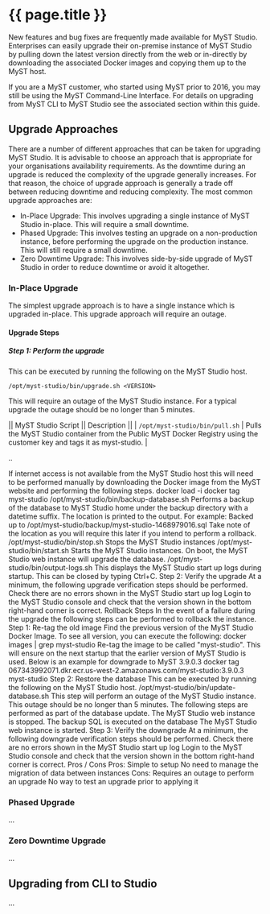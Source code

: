 # {{ page.title }}

New features and bug fixes are frequently made available for MyST Studio. Enterprises can easily upgrade their on-premise instance of MyST Studio by pulling down the latest version directly from the web or in-directly by downloading the associated Docker images and copying them up to the MyST host.

If you are a MyST customer, who started using MyST prior to 2016, you may still be using the MyST Command-Line Interface. For details on upgrading from MyST CLI to MyST Studio see the associated section within this guide.

## Upgrade Approaches

There are a number of different approaches that can be taken for upgrading MyST Studio. It is advisable to choose an approach that is appropriate for your organisations availability requirements. As the downtime during an upgrade is reduced the complexity of the upgrade generally increases. For that reason, the choice of upgrade approach is generally a trade off between reducing downtime and reducing complexity. The most common upgrade approaches are:

 * In-Place Upgrade: This involves upgrading a single instance of MyST Studio in-place. This will require a small downtime.
 * Phased Upgrade: This involves testing an upgrade on a non-production instance, before performing the upgrade on the production instance. This will still require a small downtime.
 * Zero Downtime Upgrade: This involves side-by-side upgrade of MyST Studio in order to reduce downtime or avoid it altogether.

### In-Place Upgrade

The simplest upgrade approach is to have a single instance which is upgraded in-place. This upgrade approach will require an outage.

#### Upgrade Steps
##### Step 1: Perform the upgrade

This can be executed by running the following on the MyST Studio host.

`/opt/myst-studio/bin/upgrade.sh <VERSION>`

<!-- TODO: Add TIP -->
This will require an outage of the MyST Studio instance. For a typical upgrade the outage should be no longer than 5 minutes.


|| MyST Studio Script || Description ||
| `/opt/myst-studio/bin/pull.sh` | Pulls the MyST Studio container from the Public MyST Docker Registry using the customer key and tags it as myst-studio. |

..

If internet access is not available from the MyST Studio host this will need to be performed manually by downloading the Docker image from the MyST website and performing the following steps.
docker load -i <MyST Studio Docker Image>
docker tag <Image Name> myst-studio
/opt/myst-studio/bin/backup-database.sh	
Performs a backup of the database to MyST Studio home under the backup directory with a datetime suffix. The location is printed to the output. For example:
Backed up to /opt/myst-studio/backup/myst-studio-1468979016.sql
Take note of the location as you will require this later if you intend to perform a rollback.
/opt/myst-studio/bin/stop.sh	Stops the MyST Studio instances
/opt/myst-studio/bin/start.sh	Starts the MyST Studio instances. On boot, the MyST Studio web instance will upgrade the database.
/opt/myst-studio/bin/output-logs.sh	This displays the MyST Studio start up logs during startup. 
This can be closed by typing Ctrl+C. 
Step 2: Verify the upgrade
At a minimum, the following upgrade verification steps should be performed.
Check there are no errors shown in the MyST Studio start up log
Login to the MyST Studio console and check that the version shown in the bottom right-hand corner is correct. 
Rollback Steps
In the event of a failure during the upgrade the following steps can be performed to rollback the instance.
Step 1: Re-tag the old image
Find the previous version of the MyST Studio Docker Image. To see all version, you can execute the following:
docker images | grep myst-studio
Re-tag the image to be called "myst-studio". This will ensure on the next startup that the earlier version of MyST Studio is used. Below is an example for downgrade to MyST 3.9.0.3
docker tag 067343992071.dkr.ecr.us-west-2.amazonaws.com/myst-studio:3.9.0.3 myst-studio
Step 2: Restore the database
This can be executed by running the following on the MyST Studio host.
/opt/myst-studio/bin/update-database.sh <Path to previous backup>
This step will perform an outage of the MyST Studio instance. This outage should be no longer than 5 minutes.
The following steps are performed as part of the database update.
The MyST Studio web instance is stopped.
The backup SQL is executed on the database
The MyST Studio web instance is started.
Step 3: Verify the downgrade
At a minimum, the following downgrade verification steps should be performed.
Check there are no errors shown in the MyST Studio start up log
Login to the MyST Studio console and check that the version shown in the bottom right-hand corner is correct. 
Pros / Cons
Pros:
Simple to setup
No need to manage the migration of data between instances
Cons:
Requires an outage to perform an upgrade
No way to test an upgrade prior to applying it

### Phased Upgrade

...

### Zero Downtime Upgrade

...

## Upgrading from CLI to Studio

...

